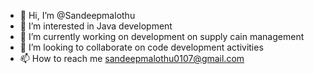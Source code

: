 - 👋 Hi, I’m @Sandeepmalothu
- 👀 I’m interested in Java development 
- 🌱 I’m currently working on development on supply cain management
- 💞️ I’m looking to collaborate on code development activities
- 📫 How to reach me sandeepmalothu0107@gmail.com

<!---
Sandeepmalothu/Sandeepmalothu is a ✨ special ✨ repository because its `README.md` (this file) appears on your GitHub profile.
You can click the Preview link to take a look at your changes.
--->
